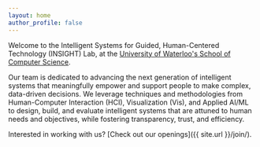 ```yaml
---
layout: home
author_profile: false
---
```


Welcome to the Intelligent Systems for Guided, Human-Centered Technology (INSIGHT) Lab, at the [University of Waterloo's School of Computer Science](https://cs.uwaterloo.ca/).

Our team is dedicated to advancing the next generation of intelligent systems that meaningfully empower and support people to make complex, data-driven decisions. We leverage techniques and methodologies from  Human-Computer Interaction (HCI), Visualization (Vis), and Applied AI/ML to design, build, and evaluate intelligent systems that are attuned to human needs and objectives, while fostering transparency, trust, and efficiency.

Interested in working with us? [Check out our openings]({{ site.url }}/join/).